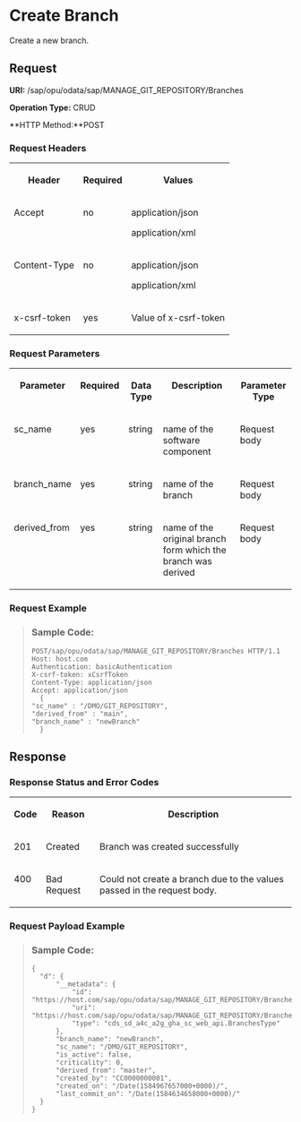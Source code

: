 <!-- loioa9ce22e685144dc88894067ead3b2778 -->

# Create Branch

Create a new branch.



<a name="loioa9ce22e685144dc88894067ead3b2778__section_u2x_zs4_bpb"/>

## Request

**URI:** /sap/opu/odata/sap/MANAGE\_GIT\_REPOSITORY/Branches

**Operation Type:** CRUD

**HTTP Method:**POST



### Request Headers

<a name="loioa9ce22e685144dc88894067ead3b2778__table_byq_jr4_bpb"/>


<table>
<tr>
<th valign="top">

Header



</th>
<th valign="top">

Required



</th>
<th valign="top">

Values



</th>
</tr>
<tr>
<td valign="top">

Accept



</td>
<td valign="top">

no



</td>
<td valign="top">

application/json

application/xml



</td>
</tr>
<tr>
<td valign="top">

Content-Type



</td>
<td valign="top">

no



</td>
<td valign="top">

application/json

application/xml



</td>
</tr>
<tr>
<td valign="top">

x-csrf-token



</td>
<td valign="top">

yes



</td>
<td valign="top">

Value of x-csrf-token



</td>
</tr>
</table>



### Request Parameters

<a name="loioa9ce22e685144dc88894067ead3b2778__table_ssp_js4_bpb"/>


<table>
<tr>
<th valign="top">

Parameter



</th>
<th valign="top">

Required



</th>
<th valign="top">

Data Type



</th>
<th valign="top">

Description



</th>
<th valign="top">

Parameter Type



</th>
</tr>
<tr>
<td valign="top">

sc\_name



</td>
<td valign="top">

yes



</td>
<td valign="top">

string



</td>
<td valign="top">

name of the software component



</td>
<td valign="top">

Request body



</td>
</tr>
<tr>
<td valign="top">

branch\_name



</td>
<td valign="top">

yes



</td>
<td valign="top">

string



</td>
<td valign="top">

name of the branch



</td>
<td valign="top">

Request body



</td>
</tr>
<tr>
<td valign="top">

derived\_from



</td>
<td valign="top">

yes



</td>
<td valign="top">

string



</td>
<td valign="top">

name of the original branch form which the branch was derived



</td>
<td valign="top">

Request body



</td>
</tr>
</table>



### Request Example

> ### Sample Code:  
> ```
> POST/sap/opu/odata/sap/MANAGE_GIT_REPOSITORY/Branches HTTP/1.1
> Host: host.com
> Authentication: basicAuthentication
> X-csrf-token: xCsrfToken
> Content-Type: application/json
> Accept: application/json
> 	{
> "sc_name" : "/DMO/GIT_REPOSITORY",
> "derived_from" : "main",
> "branch_name" : "newBranch"
> 	}
> 
> ```



<a name="loioa9ce22e685144dc88894067ead3b2778__section_tbd_zq4_bpb"/>

## Response



### Response Status and Error Codes

<a name="loioa9ce22e685144dc88894067ead3b2778__table_sjb_vs4_bpb"/>


<table>
<tr>
<th valign="top">

Code



</th>
<th valign="top">

Reason



</th>
<th valign="top">

Description



</th>
</tr>
<tr>
<td valign="top">

201



</td>
<td valign="top">

Created



</td>
<td valign="top">

Branch was created successfully



</td>
</tr>
<tr>
<td valign="top">

400



</td>
<td valign="top">

Bad Request



</td>
<td valign="top">

Could not create a branch due to the values passed in the request body.



</td>
</tr>
</table>



### Request Payload Example

> ### Sample Code:  
> ```
> {
> 	"d": {
> 		"__metadata": {
> 			"id": "https://host.com/sap/opu/odata/sap/MANAGE_GIT_REPOSITORY/Branches(branch_name='newBranch',sc_name='/DMO/GIT_REPOSITORY')",
> 			"uri": "https://host.com/sap/opu/odata/sap/MANAGE_GIT_REPOSITORY/Branches(branch_name='newBranch',sc_name='/DMO/GIT_REPOSITORY')",
> 			"type": "cds_sd_a4c_a2g_gha_sc_web_api.BranchesType"
> 		},
> 		"branch_name": "newBranch",
> 		"sc_name": "/DMO/GIT_REPOSITORY",
> 		"is_active": false,
> 		"criticality": 0,
> 		"derived_from": "master",
> 		"created_by": "CC0000000001",
> 		"created_on": "/Date(1584967657000+0000)/",
> 		"last_commit_on": "/Date(1584634658000+0000)/"
> 	}
> }
> 
> ```

